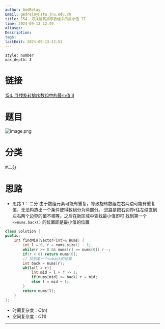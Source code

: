 ```yaml
---
author: GedRelay
Email: gedrelay@stu.jnu.edu.cn
title: 154. 寻找旋转排序数组中的最小值 II
time: 2024-09-13 22:49
aliases: 
Description: 
tags: 
lastEdit: 2024-09-13-22:51
---
```


```toc
style: number
max_depth: 3
```

# 链接
[154. 寻找旋转排序数组中的最小值 II](https://leetcode.cn/problems/find-minimum-in-rotated-sorted-array-ii/) 

# 题目
![image.png](https://ged-pic-bed.oss-cn-guangzhou.aliyuncs.com/img/202409132249702.png)


# 分类
#二分 

# 思路
- 思路 1：
二分
由于数组元素可能有重复，导致旋转数组左右两边可能有重复值，无法构造出一个条件使得数组分为两部分。
思路是把右边界r往左缩直到左右两个边界的值不相等，之后在新区域中查找最小值即可
找到第一个 `<=nums.back()` 的位置即是最小值的位置



```cpp
class Solution {
public:
    int findMin(vector<int>& nums) {
        int l = 0, r = nums.size() - 1;
        while(r >= 0 && nums[r] == nums[0]) r--;
        if(r < 0) return nums[0];
        // 找到第一个<=back的位置
        int back = nums[r];
        while(l < r){
            int mid = l + r >> 1;
            if(nums[mid] <= back) r = mid;
            else l = mid + 1;
        }
        return nums[l];
    }
};
```


- 时间复杂度：${O\left( n \right)  }$ 
- 空间复杂度：${O\left( 1 \right)  }$ 


---

